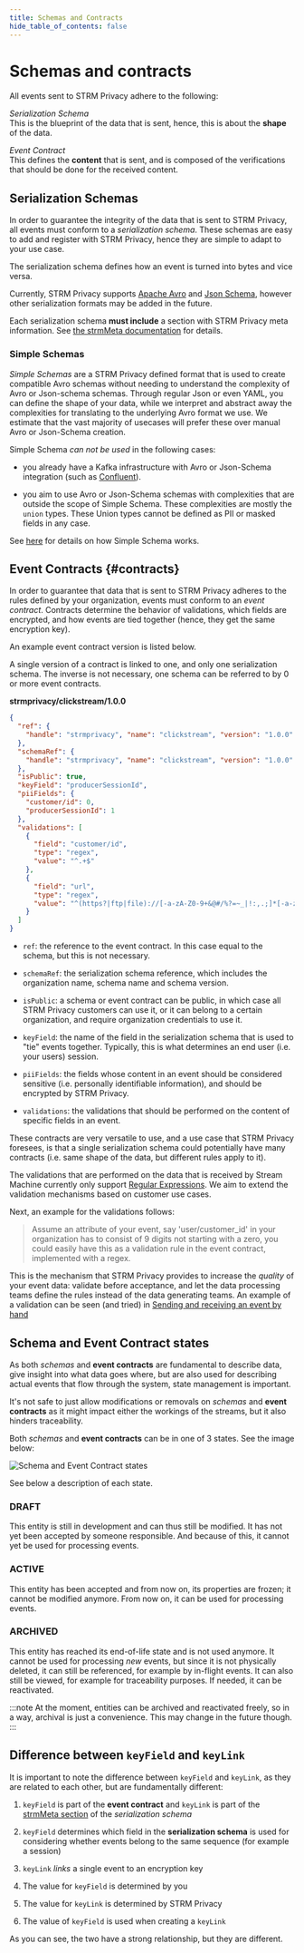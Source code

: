 ```yaml
---
title: Schemas and Contracts
hide_table_of_contents: false
---
```


# Schemas and contracts

All events sent to STRM Privacy adhere to the following:

*Serialization Schema*  
This is the blueprint of the data that is sent, hence, this is about the
**shape** of the data.

*Event Contract*  
This defines the **content** that is sent, and is composed of the
verifications that should be done for the received content.

## Serialization Schemas

In order to guarantee the integrity of the data that is sent to STRM
Privacy, all events must conform to a *serialization schema*. These
schemas are easy to add and register with STRM Privacy, hence they are
simple to adapt to your use case.

The serialization schema defines how an event is turned into bytes and
vice versa.

Currently, STRM Privacy supports [Apache Avro](http://avro.apache.org/)
and [Json Schema](https://json-schema.org/), however other serialization
formats may be added in the future.

Each serialization schema **must include** a section with STRM Privacy
meta information. See [the strmMeta documentation](/02-concepts/02-data-contracts/03-strm-meta.md) for
details.

### Simple Schemas

*Simple Schemas* are a STRM Privacy defined format that is used to
create compatible Avro schemas without needing to understand the
complexity of Avro or Json-schema schemas. Through regular Json or even
YAML, you can define the shape of your data, while we interpret and
abstract away the complexities for translating to the underlying Avro
format we use. We estimate that the vast majority of usecases will
prefer these over manual Avro or Json-Schema creation.

Simple Schema *can not be used* in the following cases:

-   you already have a Kafka infrastructure with Avro or Json-Schema
    integration (such as [Confluent](https://confluent.io)).

-   you aim to use Avro or Json-Schema schemas with complexities that
    are outside the scope of Simple Schema. These complexities are
    mostly the `union` types. These Union types cannot be defined as PII
    or masked fields in any case.

See [here](/02-concepts/02-data-contracts/02-simple-schemas.md) for details on how Simple Schema works.

## Event Contracts {#contracts}

In order to guarantee that data that is sent to STRM Privacy adheres to
the rules defined by your organization, events must conform to an *event
contract*. Contracts determine the behavior of validations, which fields
are encrypted, and how events are tied together (hence, they get the
same encryption key).

An example event contract version is listed below.

A single version of a contract is linked to one, and only one
serialization schema. The inverse is not necessary, one schema can be
referred to by 0 or more event contracts.

**strmprivacy/clickstream/1.0.0**

```json showLineNumbers
{
  "ref": {
    "handle": "strmprivacy", "name": "clickstream", "version": "1.0.0"
  },
  "schemaRef": { 
    "handle": "strmprivacy", "name": "clickstream", "version": "1.0.0"
  },
  "isPublic": true, 
  "keyField": "producerSessionId", 
  "piiFields": { 
    "customer/id": 0,
    "producerSessionId": 1
  },
  "validations": [ 
    {
      "field": "customer/id",
      "type": "regex",
      "value": "^.+$"
    },
    {
      "field": "url",
      "type": "regex",
      "value": "^(https?|ftp|file)://[-a-zA-Z0-9+&@#/%?=~_|!:,.;]*[-a-zA-Z0-9+&@#/%=~_|]"
    }
  ]
}
```

-   `ref`: the reference to the event contract. In this case equal to the
    schema, but this is not necessary.

-   `schemaRef`: the serialization schema reference, which includes the organization
    name, schema name and schema version.

-   `isPublic`: a schema or event contract can be public, in which case all STRM
    Privacy customers can use it, or it can belong to a certain
    organization, and require organization credentials to use it.

-   `keyField`: the name of the field in the serialization schema that is used to
    "tie" events together. Typically, this is what determines an end
    user (i.e. your users) session.  

-   `piiFields`: the fields whose content in an event should be considered sensitive
    (i.e. personally identifiable information), and should be encrypted
    by STRM Privacy.

-   `validations`: the validations that should be performed on the content of specific
    fields in an event.

These contracts are very versatile to use, and a use case that STRM
Privacy foresees, is that a single serialization schema could
potentially have many contracts (i.e. same shape of the data, but
different rules apply to it).

The validations that are performed on the data that is received by
Stream Machine currently only support [Regular
Expressions](https://regex101.com/). We aim to extend the validation
mechanisms based on customer use cases.

Next, an example for the validations follows:

> Assume an attribute of your event, say 'user/customer_id' in your organization
> has to consist of 9 digits not starting with a zero, you could easily have
> this as a validation rule in the event contract, implemented with a regex.

This is the mechanism that STRM Privacy provides to increase the
*quality* of your event data: validate before acceptance, and let the
data processing teams define the rules instead of the data generating
teams. An example of a validation can be seen (and tried) in
[Sending and receiving an event by hand](/03-quickstart/01-streaming/03-sending-data/02-sending-curl.md)

## Schema and Event Contract states
As both *schemas* and **event contracts** are fundamental to describe data, give insight into what data goes where,
but are also used for describing actual events that flow through the system, state management is important.

It's not safe to just allow modifications or removals on *schemas* and **event contracts** as it might impact either
the workings of the streams, but it also hinders traceability.

Both *schemas* and **event contracts** can be in one of 3 states. See the image below:

<img class="schema-event-contract-states" alt="Schema and Event Contract states" src="/img/entity_states.svg"/>

See below a description of each state.

### DRAFT
This entity is still in development and can thus still be modified.
It has not yet been accepted by someone responsible. And because of this, it cannot yet be used for processing events.

### ACTIVE
This entity has been accepted and from now on, its properties are frozen; it cannot be modified anymore.
From now on, it can be used for processing events.

### ARCHIVED
This entity has reached its end-of-life state and is not used anymore.
It cannot be used for processing *new* events, but since it is not physically deleted, it can still be referenced,
for example by in-flight events.
It can also still be viewed, for example for traceability purposes. If needed, it can be reactivated.

:::note
At the moment, entities can be archived and reactivated freely, so in a way, archival is just a convenience.
This may change in the future though.
:::

## Difference between `keyField` and `keyLink`

It is important to note the difference between `keyField` and `keyLink`,
as they are related to each other, but are fundamentally different:

1.  `keyField` is part of the **event contract** and `keyLink` is part
    of the [strmMeta section](/02-concepts/02-data-contracts/03-strm-meta.md) of the *serialization
    schema*

2.  `keyField` determines which field in the **serialization schema** is
    used for considering whether events belong to the same sequence (for
    example a session)

3.  `keyLink` *links* a single event to an encryption key

4.  The value for `keyField` is determined by you

5.  The value for `keyLink` is determined by STRM Privacy

6.  The value of `keyField` is used when creating a `keyLink`

As you can see, the two have a strong relationship, but they are
different.
